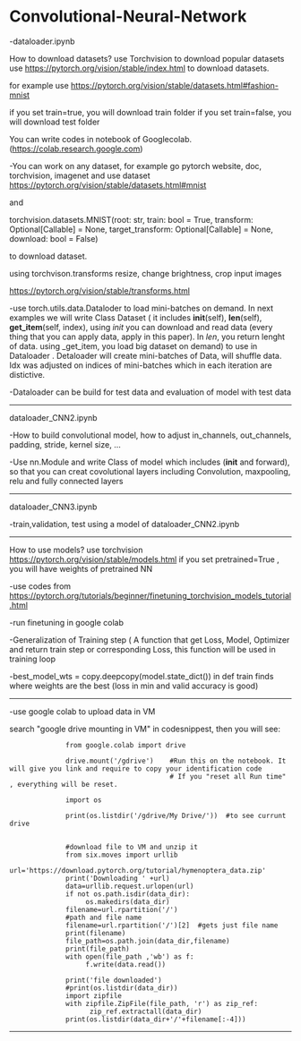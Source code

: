 # Convolutional-Neural-Network

-dataloader.ipynb

How to download datasets? use Torchvision to download popular datasets
use https://pytorch.org/vision/stable/index.html to download datasets.

for example use https://pytorch.org/vision/stable/datasets.html#fashion-mnist

if you set train=true, you will download train folder
if you set train=false, you will download test folder

You can write codes in notebook of Googlecolab. (https://colab.research.google.com)

-You can work on any dataset, for example go pytorch website, doc, torchvision, imagenet and use dataset  https://pytorch.org/vision/stable/datasets.html#mnist

and

torchvision.datasets.MNIST(root: str, train: bool = True, transform: Optional[Callable] = None, target_transform: Optional[Callable] = None, download: bool = False)

to download dataset.

using torchvison.transforms resize, change brightness, crop input images

https://pytorch.org/vision/stable/transforms.html

-use torch.utils.data.Dataloder to load mini-batches on demand. In next examples we will write Class Dataset ( it includes __init__(self), __len__(self), __get_item__(self, index), using _init_ you can download and read data (every thing that you can apply data, apply in this paper). In _len_, you return lenght of data.  using _get_item, you load big dataset on demand) to use in Dataloader . Detaloader will create mini-batches of Data, will shuffle data. Idx was adjusted on indices of mini-batches which in each iteration are distictive. 

-Dataloader can be build for test data and evaluation of model with test data

------------------------------------------------------------------------------------------------------------------------------------------------------------------------
dataloader_CNN2.ipynb

-How to build convolutional model, how to adjust in_channels, out_channels, padding, stride, kernel size, ... 

-Use nn.Module and write Class of model which includes (__init__ and forward), so that you can creat covolutional layers including Convolution, maxpooling, relu and fully connected layers

------------------------------------------------------------------------------------------------------------------------------------------------------------------

dataloader_CNN3.ipynb

-train,validation, test using a model of dataloader_CNN2.ipynb

----------------------------------------------------------------------------------------------------------------------------------------------------------------------
How to use models? use torchvision https://pytorch.org/vision/stable/models.html
if you set pretrained=True  , you will have weights of pretrained NN
  
 -use codes from  https://pytorch.org/tutorials/beginner/finetuning_torchvision_models_tutorial.html
 
 -run finetuning in google colab
 
-Generalization of Training step ( A function that get Loss, Model, Optimizer and return train step or corresponding Loss, this function will be used in training loop
   
-best_model_wts = copy.deepcopy(model.state_dict())   in def train  finds where weights are the best (loss in min and valid accuracy is good)

-----------------------------------------------------------------------------------------------------------------------------------------------------
-use google colab to upload data in VM

search "google drive mounting in VM" in codesnippest, then you will see:

                  from google.colab import drive

                  drive.mount('/gdrive')    #Run this on the notebook. It will give you link and require to copy your identification code
                                            # If you "reset all Run time" , everything will be reset.

                  import os

                  print(os.listdir('/gdrive/My Drive/'))  #to see currunt drive 


                  #download file to VM and unzip it 
                  from six.moves import urllib
                  url='https://download.pytorch.org/tutorial/hymenoptera_data.zip'
                  print('Downloading ' +url)
                  data=urllib.request.urlopen(url)
                  if not os.path.isdir(data_dir):
                       os.makedirs(data_dir)
                  filename=url.rpartition('/')
                  #path and file name
                  filename=url.rpartition('/')[2]  #gets just file name
                  print(filename)
                  file_path=os.path.join(data_dir,filename)
                  print(file_path)
                  with open(file_path ,'wb') as f:
                       f.write(data.read())

                  print('file downloaded')
                  #print(os.listdir(data_dir))
                  import zipfile
                  with zipfile.ZipFile(file_path, 'r') as zip_ref:
                        zip_ref.extractall(data_dir)
                  print(os.listdir(data_dir+'/'+filename[:-4]))


--------------------------------------------------------------------------------------------------------------------------------------------------------------------------- 


